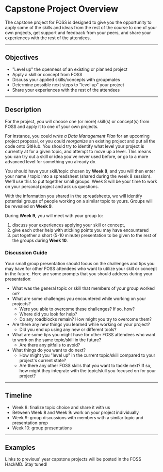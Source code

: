 # Capstone Project Overview

The capstone project for FOSS is designed to give you the opportunity to
apply some of the skills and ideas from the rest of the course to one of
your own projects, get support and feedback from your peers, and share
your experiences with the rest of the attendees.

---

## Objectives

-   "Level up" the openness of an existing or planned project
-   Apply a skill or concept from FOSS
-   Discuss your applied skills/concepts with groupmates
-   Determine possible next steps to "level up" your project
-   Share your experiences with the rest of the attendees

---

## Description

For the project, you will choose one (or more) skill(s) or concept(s) from FOSS and apply it to one of your own projects. 

For instance, you could *write a Data Management Plan* for an upcoming project
proposal, or you could *reorganize* an existing project and put all the
code onto GitHub. You should try to identify what level your project
is currently at for a given topic, and attempt to move up a level. This
means you can try out a skill or idea you've never used before, or go
to a more advanced level for something you already do.

You should have your skill/topic chosen by **Week 8**, and you will then
enter your name / topic into a spreadsheet (shared during the week 8 session). We'll use this to
put together small groups. Week 8 will be your time to work on your personal project and ask us questions.

With the information you shared in the spreadsheets, we will identify potential groups of people working on a similar topic to yours. Groups will be revealed on **Week 9**.

During **Week 9**, you will meet with your group to:

1. discuss your experiences applying your skill or concept, 
2. give each other help with sticking points you may have encountered
3. put together a short (5-10 minute) presentation to be given to the rest of the groups during
**Week 10**. 

### Discussion Guide

Your small group presentation should focus on the challenges and tips you may have for
other FOSS attendees who want to utilize your skill or concept in the
future. Here are some prompts that you should address during your presentation:

- What was the general topic or skill that members of your group worked on?
- What are some challenges you encountered while working on your projects?
	- Were you able to overcome these challenges? If so, how?
	- Where did you look for help?
	- Do any roadblocks remain? How might you try to overcome them?
- Are there any new things you learned while working on your project?
	- Did you end up using any new or different tools?
- What are some tips you might have for other FOSS attendees who want to work on the same topic/skill in the future?
	- Are there any pitfalls to avoid?
- What things do you want to do next?
	- How might you "level up" in the current topic/skill compared to your project's current state?
	- Are there any other FOSS skills that you want to tackle next? If so, how might they integrate with the topic/skill you focused on for your project?

---

## Timeline

-   Week 8: finalize topic choice and share it with us
-   Between Week 8 and Week 9: work on your project individually
-   Week 9: group discussions with members with a similar topic and presentation prep
-   Week 10: group presentations

---

## Examples

Links to previous' year capstone projects will be posted in the FOSS HackMD. Stay tuned!
